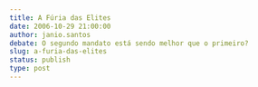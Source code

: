 ```yaml
---
title: A Fúria das Elites
date: 2006-10-29 21:00:00
author: janio.santos
debate: O segundo mandato está sendo melhor que o primeiro?
slug: a-furia-das-elites
status: publish 
type: post
---
```



